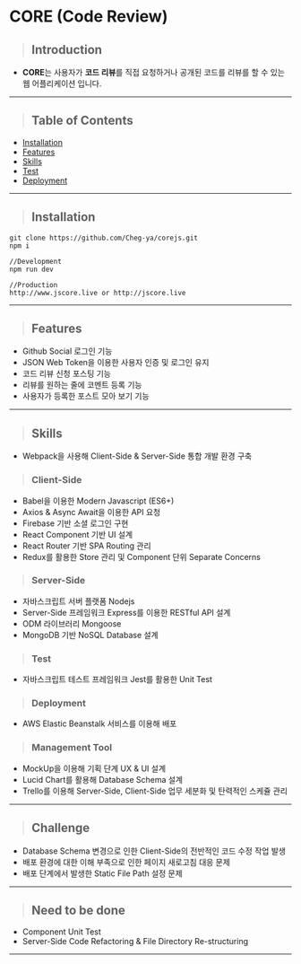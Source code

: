 # CORE (Code Review)

>## Introduction
- **CORE**는 사용자가 **코드 리뷰**를 직접 요청하거나 공개된 코드를 리뷰를 할 수 있는 웹 어플리케이션 입니다.
---

>## Table of Contents
- [Installation](#Installation)
- [Features](#Features)
- [Skills](#Skills)
- [Test](#Test)
- [Deployment](#Deployment)
---

>## Installation
```
git clone https://github.com/Cheg-ya/corejs.git
npm i

//Development
npm run dev

//Production
http://www.jscore.live or http://jscore.live
```
---

>## Features
- Github Social 로그인 기능
- JSON Web Token을 이용한 사용자 인증 및 로그인 유지
- 코드 리뷰 신청 포스팅 기능
- 리뷰를 원하는 줄에 코멘트 등록 기능
- 사용자가 등록한 포스트 모아 보기 기능
---

>## Skills
- Webpack을 사용해 Client-Side & Server-Side 통합 개발 환경 구축

>### Client-Side
- Babel을 이용한 Modern Javascript (ES6+)
- Axios & Async Await을 이용한 API 요청
- Firebase 기반 소셜 로그인 구현
- React Component 기반 UI 설계
- React Router 기반 SPA Routing 관리
- Redux를 활용한 Store 관리 및 Component 단위 Separate Concerns

>### Server-Side
- 자바스크립트 서버 플랫폼 Nodejs
- Server-Side 프레임워크 Express를 이용한 RESTful API 설계
- ODM 라이브러리 Mongoose
- MongoDB 기반 NoSQL Database 설계

>### Test
- 자바스크립트 테스트 프레임워크 Jest를 활용한 Unit Test
>### Deployment
- AWS Elastic Beanstalk 서비스를 이용해 배포

>### Management Tool
- MockUp을 이용해 기획 단계 UX & UI 설계
- Lucid Chart를 활용해 Database Schema 설계
- Trello를 이용해 Server-Side, Client-Side 업무 세분화 및 탄력적인 스케쥴 관리
---

>## Challenge
- Database Schema 변경으로 인한 Client-Side의 전반적인 코드 수정 작업 발생
- 배포 환경에 대한 이해 부족으로 인한 페이지 새로고침 대응 문제
- 배포 단계에서 발생한 Static File Path 설정 문제

---
>## Need to be done
- Component Unit Test
- Server-Side Code Refactoring & File Directory Re-structuring
---
